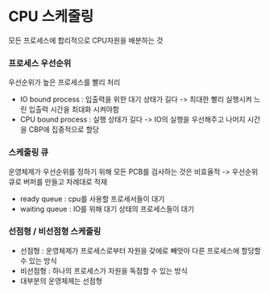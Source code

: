 # CPU 스케줄링
모든 프로세스에 합리적으로 CPU자원을 배분하는 것

### 프로세스 우선순위
우선순위가 높은 프로세스를 빨리 처리

- IO bound process : 입출력을 위한 대기 상태가 길다 -> 최대한 빨리 실행시켜 느린 입출력 시간을 최대화 시켜야함
- CPU bound process : 실행 상태가 길다 -> IO의 실행을 우선해주고 나머지 시간을 CBP에 집중적으로 할당

### 스케줄링 큐
운영체제가 우선순위를 정하기 위해 모든 PCB를 검사하는 것은 비효율적
-> 우선순위 큐로 버퍼를 만들고 차례대로 적재

- ready queue : cpu를 사용할 프로세서들이 대기
- waiting queue : IO를 위해 대기 상태의 프로세스들이 대기 

### 선점형 / 비선점형 스케줄링
- 선점형 : 운영체제가 프로세스로부터 자원을 갖에로 빼앗아 다른 프로세스에 할당할 수 있는 방식
- 비선점형 : 하나의 프로세스가 자원을 독점할 수 있는 방식
- 대부분의 운영체제는 선점형